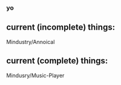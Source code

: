 ### yo

## current (incomplete) things:
Mindustry/Annoical

## current (complete) things:
Mindusry/Music-Player
